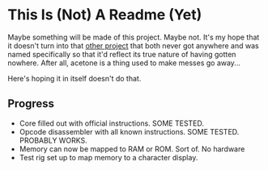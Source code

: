 This Is (Not) A Readme (Yet)
============================

Maybe something will be made of this project. Maybe not. It's my hope
that it doesn't turn into that [other project](https://github.com/Iambian/VANISH) that both never got anywhere and was named specifically
so that it'd reflect its true nature of having gotten nowhere.
After all, acetone is a thing used to make messes go away...

Here's hoping it in itself doesn't do that.

Progress
--------
* Core filled out with official instructions. SOME TESTED.
* Opcode disassembler with all known instructions. SOME TESTED. PROBABLY WORKS.
* Memory can now be mapped to RAM or ROM. Sort of. No hardware
* Test rig set up to map memory to a character display.
